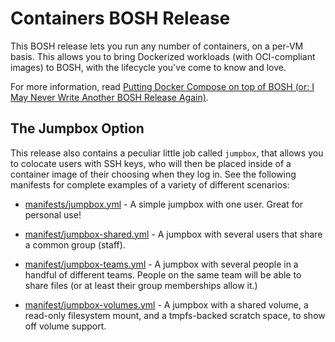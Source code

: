 Containers BOSH Release
=======================

This BOSH release lets you run any number of containers, on a
per-VM basis.  This allows you to bring Dockerized workloads (with
OCI-compliant images) to BOSH, with the lifecycle you've come to
know and love.

For more information, read [Putting Docker Compose on top of
BOSH (or: I May Never Write Another BOSH Release Again)][1].

[1]: https://jameshunt.us/writings/docker-compose-on-bosh.html


## The Jumpbox Option

This release also contains a peculiar little job called `jumpbox`,
that allows you to colocate users with SSH keys, who will then be
placed inside of a container image of their choosing when they log
in.  See the following manifests for complete examples of a
variety of different scenarios:

 - [manifests/jumpbox.yml](manifests/jumpbox.yml) - A simple
   jumpbox with one user.  Great for personal use!

 - [manifest/jumpbox-shared.yml](manifests/jumpbox-shared.yml) - A
   jumpbox with several users that share a common group (staff).

 - [manifest/jumpbox-teams.yml](manifests/jumpbox-teams.yml) - A
   jumpbox with several people in a handful of different teams.
   People on the same team will be able to share files (or at
   least their group memberships allow it.)

 - [manifest/jumpbox-volumes.yml](manifests/jumpbox-volumes.yml) -
   A jumpbox with a shared volume, a read-only filesystem mount,
   and a tmpfs-backed scratch space, to show off volume support.

